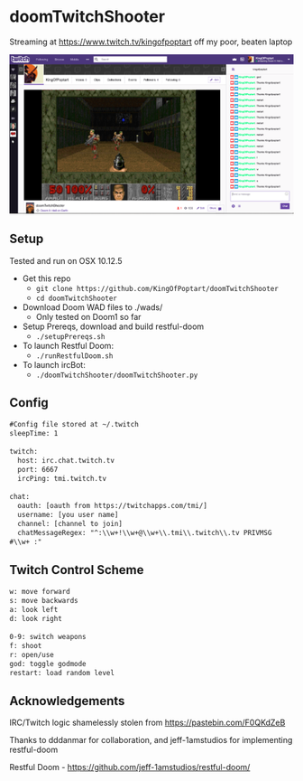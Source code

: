 # doomTwitchShooter

Streaming at https://www.twitch.tv/kingofpoptart off my poor, beaten laptop

![Screenshot](doomScreen.png)

## Setup

Tested and run on OSX 10.12.5

* Get this repo
  * `git clone https://github.com/KingOfPoptart/doomTwitchShooter`
  * `cd doomTwitchShooter`
* Download Doom WAD files to ./wads/
  * Only tested on Doom1 so far
* Setup Prereqs, download and build restful-doom
  * `./setupPrereqs.sh`
* To launch Restful Doom:
  * `./runRestfulDoom.sh`
* To launch ircBot:
  * `./doomTwitchShooter/doomTwitchShooter.py`


## Config
```
#Config file stored at ~/.twitch
sleepTime: 1

twitch:
  host: irc.chat.twitch.tv
  port: 6667
  ircPing: tmi.twitch.tv

chat:
  oauth: [oauth from https://twitchapps.com/tmi/]
  username: [you user name]
  channel: [channel to join]
  chatMessageRegex: "^:\\w+!\\w+@\\w+\\.tmi\\.twitch\\.tv PRIVMSG #\\w+ :"
```

## Twitch Control Scheme
```
w: move forward
s: move backwards
a: look left
d: look right

0-9: switch weapons
f: shoot
r: open/use
god: toggle godmode
restart: load random level
```


## Acknowledgements
IRC/Twitch logic shamelessly stolen from https://pastebin.com/F0QKdZeB

Thanks to dddanmar for collaboration, and jeff-1amstudios for implementing restful-doom

Restful Doom - https://github.com/jeff-1amstudios/restful-doom/


